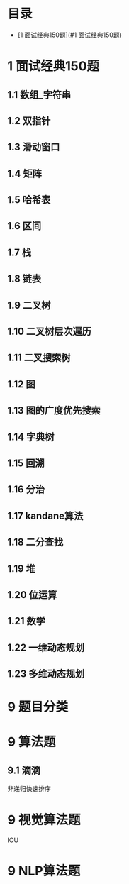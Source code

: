 # 目录
- [1 面试经典150题](#1 面试经典150题)
# 1 面试经典150题

## 1.1 数组_字符串

## 1.2 双指针

## 1.3 滑动窗口

## 1.4 矩阵

## 1.5 哈希表

## 1.6 区间

## 1.7 栈

## 1.8 链表

## 1.9 二叉树

## 1.10 二叉树层次遍历

## 1.11 二叉搜索树

## 1.12 图

## 1.13 图的广度优先搜索

## 1.14 字典树

## 1.15 回溯

## 1.16 分治

## 1.17 kandane算法

## 1.18 二分查找

## 1.19 堆

## 1.20 位运算

## 1.21 数学

## 1.22 一维动态规划

## 1.23 多维动态规划

# 9 题目分类
# 

# 9 算法题
## 9.1 滴滴
非递归快速排序  



# 9 视觉算法题
IOU  


# 9 NLP算法题

